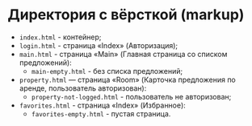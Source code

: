 # Директория с вёрсткой (markup)

* `index.html` - контейнер;
* `login.html` - страница «Index» (Авторизация);
* `main.html` - страница «Main» (Главная страница со списком предложений):
   * `main-empty.html` - без списка предложений;
* `property.html` — страница «Room» (Карточка предложения по аренде, пользователь авторизован):
   * `property-not-logged.html` - пользователь не авторизован;
* `favorites.html` - страница «Index» (Избранное):
   * `favorites-empty.html` - пустая страница.
